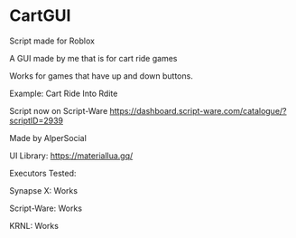 # CartGUI

Script made for Roblox


A GUI made by me that is for cart ride games

Works for games that have up and down buttons.

Example: Cart Ride Into Rdite

Script now on Script-Ware
https://dashboard.script-ware.com/catalogue/?scriptID=2939

Made by AlperSocial

UI Library: https://materiallua.gq/

Executors Tested:

Synapse X: Works

Script-Ware: Works

KRNL: Works
